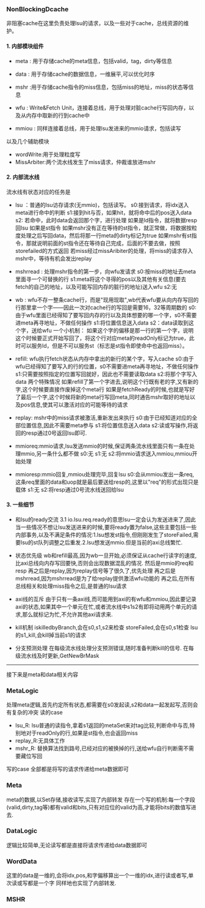 ### NonBlockingDcache
非阻塞cache在这里负责处理lsu的请求，以及一些对于cache，总线资源的维护。


#### 1. 内部模块组件
- meta : 用于存储cache的meta信息，包括valid，tag，dirty等信息

- data : 用于存储cache的数据信息，一维展平,可以优化时序

- mshr :用于存储cache指令的miss信息，包括miss的地址，miss的状态等信息

- wfu : Write&Fetch Unit，连接着总线，用于处理对脏cache行写回内存，以及从内存中取新的行到cache中

- mmiou : 同样连接着总线，用于处理lsu发进来的mmio请求，包括读写

以及几个辅助模块
- wordWrite:用于处理粒度写
- MissArbiter:两个流水线发生了miss请求，仲裁谁放进mshr

#### 2. 内部流水线
流水线有状态对应的任务是
- lsu ：普通的lsu访存请求(无mmio)，包括读写。
s0:接到请求，将idx送入meta进行命中的判断
s1:接到hit与否，如果hit，就将命中后的pos送入data
s2:
    若命中，此时data会返回那个字，进行处理
        如果是ld指令，就将数据resp回lsu
        如果是st指令
            如果mshr没有正在等待的st指令，就正常做，将数据按粒度处理之后写回data，然后将那一行meta的dirty标记为true
            如果mshr有st指令，那就说明前面的st指令还在等待自己完成，后面的不要去做，按照storefailed的方式返回
    若miss经过missAribiter的处理，将miss的请求存入mshr中，等待有机会发出replay

- mshrread : 处理mshr指令的第一步，向wfu发请求
s0:按miss的地址去meta里面寻一个可替换的行
s1:meta将这个寻得的pos以及其他有关信息(要去fetch的自己的地址，以及可能写回内存的脏行的地址)送入wfu
s2:无

- wb : wfu不存一整条cache行，而是"现用现取",wb代表wfu要从向内存写回的行那里拿一个字——因此一次对cache行的写回是需要16，32等周期数的
s0:由于wfu里面已经得知了要写回内存的行以及具体想要的哪一个字，s0不需要进meta再寻地址，不做任何操作
s1:将位置信息送入data
s2：data读取到这个字，送给wfu
    一个小机制：
    如果这个字的偏移是那一行的第一个字，说明这个时候要正式开始写回了，将这个行对应meta的readOnly标记为true，此时可以服务ld，但是不可以服务st（标志是st指令即使命中也返回miss）。

- refill: wfu执行fetch状态从内存中拿出的新行的某个字，写入cache
s0:由于wfu已经得知了要写入的行的位置，s0不需要进meta再寻地址，不做任何操作
s1:只需要按照指定的位置写回就好，因此也不需要读取data
s2:将那个字写入data
    两个特殊情况
    如果refill了第一个字进去,说明这个行既有老的字,又有新的字,这个时候要直接作废掉这个meta行
    如果是fetchReady的时候,也就是写好了最后一个字,这个时候将新的meta行写回meta,同时通告mshr取好的地址以及pos信息,使其可以激活对应的可能等待的请求

- replay: mshr中的miss请求被激活,重新发出来执行
s0:由于已经知道对应的全部位置信息,因此不需要meta参与
s1:将位置信息送入data
s2:读或写操作,将返回的resp通过0号返回lsu即可.


- mmioreq:mmio请求,lsu发送mmio的时候,保证两条流水线里面只有一条在处理mmio,另一条什么都不做
s0:无
s1:无
s2:将mmio请求送入mmiou,mmiou开始处理

- mmioresp:mmio回复,mmiou处理完毕,回复lsu
s0:会从mmiou发出一条req,这条req里面的data和uop就是最后要送给resp的,这里以"req"的形式出现只是载体
s1:无
s2:将resp通过0号流水线送回给lsu

#### 3. 一些细节
- 和lsu的ready交流
3.1 io.lsu.req.ready的意思lsu一定会认为发送进来了,因此当一些情况不想让lsu发送进来的时候,要将ready置为false,这些主要包括一些内部事务,以及不满足条件的情况:1.lsu想发st指令,但刚刚发生了storeFailed,需要lsu的st队列调整之后重发.2.lsu想发送mmio.但是当前的axi总线繁忙.


- 状态优先级
    wb和refill最高,因为wb一旦开始,必须保证从cache行读字的速度,比axi总线向内存写回要快,否则会出现数据混乱的情况.
    然后是mmio的req和resp
    再之后是replay,因为replay信号等了很久了,优先处理
    再之后是mshrread,因为mshrread是为了给replay提供激活wfu功能的
    再之后,在所有总线相关和处理miss指令之后,是普通的lsu请求

- axi线的互斥
由于只有一条axi线,而可能用到axi的有wfu和mmiou,因此要记录axi的状态,如果其中一个单元在忙,或者流水线中s1s2有即将动用两个单元的请求,那么就标记为忙,不允许其他axi请求来.


- kill机制
iskilledbyBranch,会在s0,s1,s2来检查
storeFailed,会在s0,s1检查
lsu的s1_kill,会kill掉当前s1的请求

- 分支预测处理
在每级流水线处理分支预测错误,随时准备判断kill的信号.
在每级流水线及时更新,GetNewBrMask

---
接下来是meta和data相关内容
### MetaLogic
处理meta逻辑,首先约定所有状态,都需要在s0发起读,s2和data一起发起写,否则会有复杂的冲突
读的case
- lsu_R: lsu普通的读指令,拿着s1返回的metaSet来对tag比较,判断命中与否,特别地对于readOnly的行,如果是st指令,也会返回miss
- replay_R:无具体工作
- mshr_R: 替换算法找到路号,已经对应的被换掉的行,送给wfu自行判断需不需要藏位写回

写的case
全部都是将写的请求传递给meta数据即可

### Meta
meta的数据,以Set存储,接收读写,实现了内部转发
存在一个写的机制:每一个字段(valid,dirty,tag等)都有valid和bits,只有对应位的valid为高,才能将bits的数值写进去.

### DataLogic
逻辑比较简单,无论读写都是直接将请求传递给data数据即可

### WordData
这里的data是一维的,会将idx,pos,和字偏移算出一个一维的idx,进行读或者写,单次读或写都是一个字
同样地也实现了内部转发.

### MSHR

